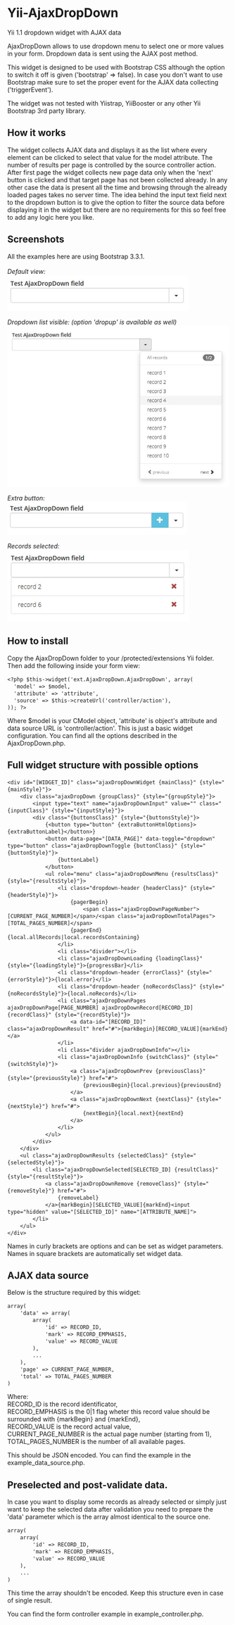 # Yii-AjaxDropDown
Yii 1.1 dropdown widget with AJAX data

AjaxDropDown allows to use dropdown menu to select one or more values in your form. Dropdown data is sent using the AJAX post method.

This widget is designed to be  used with Bootstrap CSS although the option to switch it off is given ('bootstrap' => false). In case you don't want to use Bootstrap make sure to set the proper event for the AJAX data collecting ('triggerEvent').

The widget was not tested with Yiistrap, YiiBooster or any other Yii Bootstrap 3rd party library.

## How it works

The widget collects AJAX data and displays it as the list where every element can be clicked to select that value for the model attribute. The number of results per page is controlled by the source controller action. After first page the widget collects new page data only when the 'next' button is clicked and that target page has not been collected already. In any other case the data is present all the time and browsing through the already loaded pages takes no server time. The idea behind the input text field next to the dropdown button is to give the option to filter the source data before displaying it in the widget but there are no requirements for this so feel free to add any logic here you like.

## Screenshots

All the examples here are using Bootstrap 3.3.1.<br><br>
_Default view:_<br>
<img src="images/basic.jpg" alt="Default view">

_Dropdown list visible: (option 'dropup' is available as well)_<br>
<img src="images/dropdown.jpg" alt="Dropdown list visible">

_Extra button:_<br>
<img src="images/extra.jpg" alt="Extra button">

_Records selected:_<br>
<img src="images/selected.jpg" alt="Records selected">

## How to install

Copy the AjaxDropDown folder to your /protected/extensions Yii folder. Then add the following inside your form view:

    <?php $this->widget('ext.AjaxDropDown.AjaxDropDown', array(
      'model' => $model,
      'attribute' => 'attribute',
      'source' => $this->createUrl('controller/action'),
    )); ?>
    
Where $model is your CModel object, 'attribute' is object's attribute and data source URL is 'controller/action'.
This is just a basic widget configuration. You can find all the options described in the AjaxDropDown.php.

## Full widget structure with possible options

    <div id="[WIDGET_ID]" class="ajaxDropDownWidget {mainClass}" {style="{mainStyle}"}>
        <div class="ajaxDropDown {groupClass}" {style="{groupStyle}"}>
            <input type="text" name="ajaxDropDownInput" value="" class="{inputClass}" {style="{inputStyle}"}>
            <div class="{buttonsClass}" {style="{buttonsStyle}"}>
                {<button type="button" {extraButtonHtmlOptions}>{extraButtonLabel}</button>}
                <button data-page="[DATA_PAGE]" data-toggle="dropdown" type="button" class="ajaxDropDownToggle {buttonClass}" {style="{buttonStyle}"}>
                    {buttonLabel}
                </button>
                <ul role="menu" class="ajaxDropDownMenu {resultsClass}" {style="{resultsStyle}"}>
                    <li class="dropdown-header {headerClass}" {style="{headerStyle}"}>
                        {pagerBegin}
                            <span class="ajaxDropDownPageNumber">[CURRENT_PAGE_NUMBER]</span>/<span class="ajaxDropDownTotalPages">[TOTAL_PAGES_NUMBER]</span>
                        {pagerEnd}{local.allRecords|local.recordsContaining}
                    </li>
                    <li class="divider"></li>
                    <li class="ajaxDropDownLoading {loadingClass}" {style="{loadingStyle}"}>{progressBar}</li>
                    <li class="dropdown-header {errorClass}" {style="{errorStyle}"}>{local.error}</li>
                    <li class="dropdown-header {noRecordsClass}" {style="{noRecordsStyle}"}>{local.noRecords}</li>
                    <li class="ajaxDropDownPages ajaxDropDownPage[PAGE_NUMBER] ajaxDropDownRecord[RECORD_ID] {recordClass}" {style="{recordStyle}"}>
                        <a data-id="[RECORD_ID]" class="ajaxDropDownResult" href="#">{markBegin}[RECORD_VALUE]{markEnd}</a>
                    </li>
                    <li class="divider ajaxDropDownInfo"></li>
                    <li class="ajaxDropDownInfo {switchClass}" {style="{switchStyle}"}>
                        <a class="ajaxDropDownPrev {previousClass}" {style="{previousStyle}"} href="#">
                            {previousBegin}{local.previous}{previousEnd}
                        </a>
                        <a class="ajaxDropDownNext {nextClass}" {style="{nextStyle}"} href="#">
                            {nextBegin}{local.next}{nextEnd}
                        </a>
                    </li>
                </ul>
            </div>
        </div>
        <ul class="ajaxDropDownResults {selectedClass}" {style="{selectedStyle}"}>
            <li class="ajaxDropDownSelected[SELECTED_ID] {resultClass}" {style="{resultStyle}"}>
                <a class="ajaxDropDownRemove {removeClass}" {style="{removeStyle}"} href="#">
                    {removeLabel}
                </a>{markBegin}[SELECTED_VALUE]{markEnd}<input type="hidden" value="[SELECTED_ID]" name="[ATTRIBUTE_NAME]">
            </li>
        </ul>
    </div>
    
Names in curly brackets are options and can be set as widget parameters. Names in square brackets are automatically set widget data.

## AJAX data source

Below is the structure required by this widget:

    array(
        'data' => array(
            array(
                'id' => RECORD_ID,
                'mark' => RECORD_EMPHASIS,
                'value' => RECORD_VALUE
            ),
            ...
        ),
        'page' => CURRENT_PAGE_NUMBER,
        'total' => TOTAL_PAGES_NUMBER
    )
    
Where:<br>
RECORD_ID is the record identificator,<br>
RECORD_EMPHASIS is the 0|1 flag wheter this record value should be surrounded with {markBegin} and {markEnd},<br>
RECORD_VALUE is the record actual value,<br>
CURRENT_PAGE_NUMBER is the actual page number (starting from 1),<br>
TOTAL_PAGES_NUMBER is the number of all available pages.

This should be JSON encoded. You can find the example in the example_data_source.php.

## Preselected and post-validate data.

In case you want to display some records as already selected or simply just want to keep the selected data after validation you need to prepare the 'data' parameter which is the array almost identical to the source one.

    array(
        array(
            'id' => RECORD_ID,
            'mark' => RECORD_EMPHASIS,
            'value' => RECORD_VALUE
        ),
        ...
    )
    
This time the array shouldn't be encoded. Keep this structure even in case of single result.

You can find the form controller example in example_controller.php.
